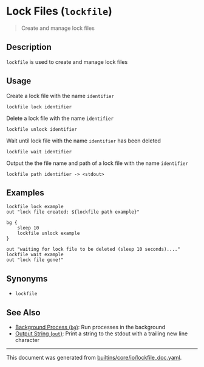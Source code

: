 # Lock Files (`lockfile`)

> Create and manage lock files

## Description

`lockfile` is used to create and manage lock files

## Usage

Create a lock file with the name `identifier`

```
lockfile lock identifier
```

Delete a lock file with the name `identifier`

```
lockfile unlock identifier
```

Wait until lock file with the name `identifier` has been deleted

```
lockfile wait identifier
```

Output the the file name and path of a lock file with the name `identifier`

```
lockfile path identifier -> <stdout>
```

## Examples

```
lockfile lock example
out "lock file created: ${lockfile path example}"

bg {
    sleep 10
    lockfile unlock example
}

out "waiting for lock file to be deleted (sleep 10 seconds)...."
lockfile wait example
out "lock file gone!"
```

## Synonyms

* `lockfile`


## See Also

* [Background Process (`bg`)](../commands/bg.md):
  Run processes in the background
* [Output String (`out`)](../commands/out.md):
  Print a string to the stdout with a trailing new line character

<hr/>

This document was generated from [builtins/core/io/lockfile_doc.yaml](https://github.com/lmorg/murex/blob/master/builtins/core/io/lockfile_doc.yaml).